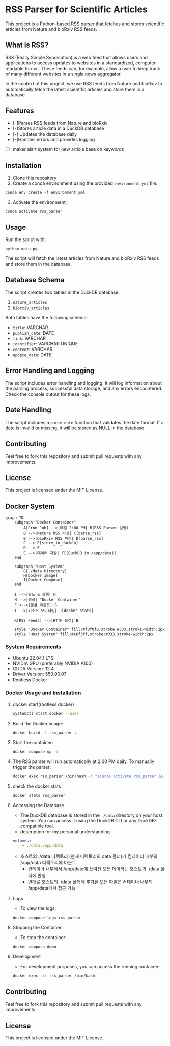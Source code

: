 # RSS Parser for Scientific Articles

This project is a Python-based RSS parser that fetches and stores scientific articles from Nature and bioRxiv RSS feeds.

## What is RSS?

RSS (Really Simple Syndication) is a web feed that allows users and applications to access updates to websites in a standardized, computer-readable format. These feeds can, for example, allow a user to keep track of many different websites in a single news aggregator.

In the context of this project, we use RSS feeds from Nature and bioRxiv to automatically fetch the latest scientific articles and store them in a database.

## Features

- [-]Parses RSS feeds from Nature and bioRxiv
- [-]Stores article data in a DuckDB database
- [-] Updates the database daily
- [-]Handles errors and provides logging
- [ ] maker alart system for new article base on keywords

## Installation
1. Clone this repository
2. Create a conda environment using the provided `environment.yml` file:

```
conda env create -f environment.yml
```

3. Activate the environment:

```
conda activate rss_parser
```

## Usage

Run the script with:

```
python main.py
```

The script will fetch the latest articles from Nature and bioRxiv RSS feeds and store them in the database.

## Database Schema

The script creates two tables in the DuckDB database:

1. `nature_articles`
2. `biorxiv_articles`

Both tables have the following schema:

- `title`: VARCHAR
- `publish_date`: DATE
- `link`: VARCHAR
- `identifier`: VARCHAR UNIQUE
- `content`: VARCHAR
- `update_date`: DATE

## Error Handling and Logging

The script includes error handling and logging. It will log information about the parsing process, successful data storage, and any errors encountered. Check the console output for these logs.

## Date Handling

The script includes a `parse_date` function that validates the date format. If a date is invalid or missing, it will be stored as NULL in the database.

## Contributing

Feel free to fork this repository and submit pull requests with any improvements.

## License

This project is licensed under the MIT License.

## Docker System
```mermaid
graph TD
    subgraph "Docker Container"
        A[Cron Job] -->|매일 2:00 PM| B(RSS Parser 실행)
        B -->|Nature RSS 파싱| C[parse_rss]
        B -->|bioRxiv RSS 파싱| D[parse_rss]
        C --> E[store_in_duckdb]
        D --> E
        E -->|데이터 저장| F[(DuckDB in /app/data)]
    end

    subgraph "Host System"
        G[./data Directory]
        H[Docker Image]
        I[Docker Compose]
    end

    I -->|빌드 & 실행| H
    H -->|생성| "Docker Container"
    F <-->|볼륨 마운트| G
    I -->|리소스 모니터링| J[docker stats]

    K[RSS Feeds] -->|HTTP 요청| B
    
    style "Docker Container" fill:#f0f0f0,stroke:#333,stroke-width:2px
    style "Host System" fill:#e6f3ff,stroke:#333,stroke-width:2px
```

### System Requirements

- Ubuntu 22.04.1 LTS
- NVIDIA GPU (preferably NVIDIA A100)
- CUDA Version: 12.4
- Driver Version: 550.90.07
- Rootless Docker

### Docker Usage and Installation
1. docker start(rootless docker)
    ```bash
    systemctl start docker --user
    ```

1. Build the Docker image:
   ```bash
   docker build -t rss_parser .
   ```

2. Start the container:
   ```bash
   docker compose up -d
   ```

3. The RSS parser will run automatically at 2:00 PM daily. To manually trigger the parser:
    ```bash
    docker exec rss_parser /bin/bash -c "source activate rss_parser && python /app/main.py"
    ```

4. check the docker stats
    ```bash
    docker stats rss_parser
    ```

4. Accessing the Database
    - The DuckDB database is stored in the `./data` directory on your host system. You can access it using the DuckDB CLI or any DuckDB-compatible tool.
    - description for my personal understanding
    ```yml
    volumes:  
        - ./data:/app/data
    ```
    - 호스트의 ./data 디렉토리 (현재 디렉토리의 data 폴더)가 컨테이너 내부의 /app/data 디렉토리에 마운트
        - 컨테이너 내부에서 /app/data에 쓰여진 모든 데이터는 호스트의 ./data 폴더에 반영
        - 반대로 호스트의 ./data 폴더에 추가된 모든 파일은 컨테이너 내부의 /app/data에서 접근 가능

5. Logs
    - To view the logs:
    ```bash
    docker compose logs rss_parser
    ```

6. Stopping the Container
    - To stop the container:
    ```bash
    docker compose down
    ```

7. Development
    - For development purposes, you can access the running container:
    ```bash
    docker exec -it rss_parser /bin/bash
    ```
## Contributing

Feel free to fork this repository and submit pull requests with any improvements.

## License

This project is licensed under the MIT License.